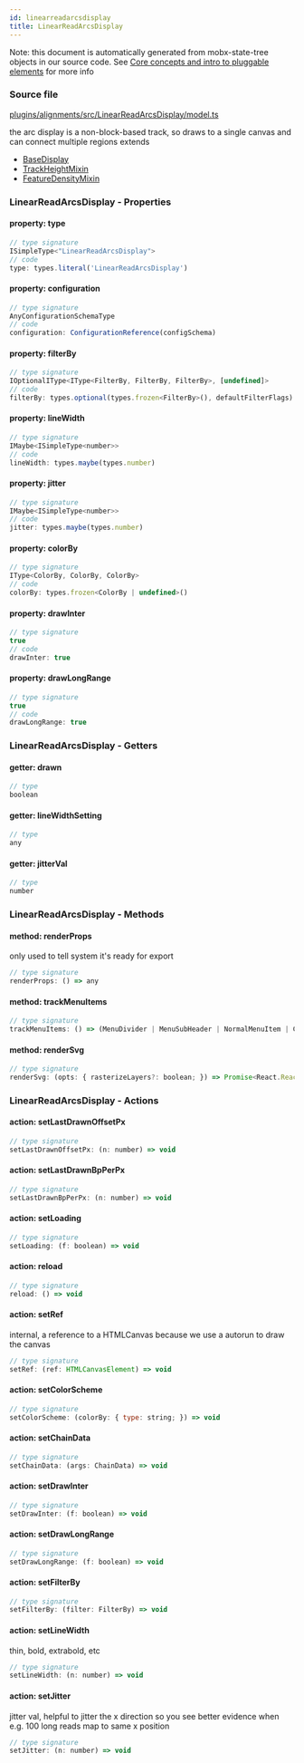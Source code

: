 ```yaml
---
id: linearreadarcsdisplay
title: LinearReadArcsDisplay
---
```


Note: this document is automatically generated from mobx-state-tree objects in
our source code. See
[Core concepts and intro to pluggable elements](/docs/developer_guide/) for more
info

### Source file

[plugins/alignments/src/LinearReadArcsDisplay/model.ts](https://github.com/GMOD/jbrowse-components/blob/main/plugins/alignments/src/LinearReadArcsDisplay/model.ts)

the arc display is a non-block-based track, so draws to a single canvas and can
connect multiple regions extends

- [BaseDisplay](../basedisplay)
- [TrackHeightMixin](../trackheightmixin)
- [FeatureDensityMixin](../featuredensitymixin)

### LinearReadArcsDisplay - Properties

#### property: type

```js
// type signature
ISimpleType<"LinearReadArcsDisplay">
// code
type: types.literal('LinearReadArcsDisplay')
```

#### property: configuration

```js
// type signature
AnyConfigurationSchemaType
// code
configuration: ConfigurationReference(configSchema)
```

#### property: filterBy

```js
// type signature
IOptionalIType<IType<FilterBy, FilterBy, FilterBy>, [undefined]>
// code
filterBy: types.optional(types.frozen<FilterBy>(), defaultFilterFlags)
```

#### property: lineWidth

```js
// type signature
IMaybe<ISimpleType<number>>
// code
lineWidth: types.maybe(types.number)
```

#### property: jitter

```js
// type signature
IMaybe<ISimpleType<number>>
// code
jitter: types.maybe(types.number)
```

#### property: colorBy

```js
// type signature
IType<ColorBy, ColorBy, ColorBy>
// code
colorBy: types.frozen<ColorBy | undefined>()
```

#### property: drawInter

```js
// type signature
true
// code
drawInter: true
```

#### property: drawLongRange

```js
// type signature
true
// code
drawLongRange: true
```

### LinearReadArcsDisplay - Getters

#### getter: drawn

```js
// type
boolean
```

#### getter: lineWidthSetting

```js
// type
any
```

#### getter: jitterVal

```js
// type
number
```

### LinearReadArcsDisplay - Methods

#### method: renderProps

only used to tell system it's ready for export

```js
// type signature
renderProps: () => any
```

#### method: trackMenuItems

```js
// type signature
trackMenuItems: () => (MenuDivider | MenuSubHeader | NormalMenuItem | CheckboxMenuItem | RadioMenuItem | SubMenuItem | { ...; } | { ...; })[]
```

#### method: renderSvg

```js
// type signature
renderSvg: (opts: { rasterizeLayers?: boolean; }) => Promise<React.ReactNode>
```

### LinearReadArcsDisplay - Actions

#### action: setLastDrawnOffsetPx

```js
// type signature
setLastDrawnOffsetPx: (n: number) => void
```

#### action: setLastDrawnBpPerPx

```js
// type signature
setLastDrawnBpPerPx: (n: number) => void
```

#### action: setLoading

```js
// type signature
setLoading: (f: boolean) => void
```

#### action: reload

```js
// type signature
reload: () => void
```

#### action: setRef

internal, a reference to a HTMLCanvas because we use a autorun to draw the
canvas

```js
// type signature
setRef: (ref: HTMLCanvasElement) => void
```

#### action: setColorScheme

```js
// type signature
setColorScheme: (colorBy: { type: string; }) => void
```

#### action: setChainData

```js
// type signature
setChainData: (args: ChainData) => void
```

#### action: setDrawInter

```js
// type signature
setDrawInter: (f: boolean) => void
```

#### action: setDrawLongRange

```js
// type signature
setDrawLongRange: (f: boolean) => void
```

#### action: setFilterBy

```js
// type signature
setFilterBy: (filter: FilterBy) => void
```

#### action: setLineWidth

thin, bold, extrabold, etc

```js
// type signature
setLineWidth: (n: number) => void
```

#### action: setJitter

jitter val, helpful to jitter the x direction so you see better evidence when
e.g. 100 long reads map to same x position

```js
// type signature
setJitter: (n: number) => void
```
